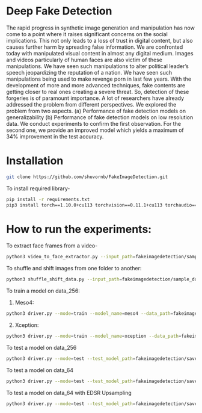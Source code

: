 # Deep Fake Detection
The rapid progress in synthetic image generation and manipulation has now come to a point where it raises significant concerns on the social implications. This not only leads to a loss of trust in digital content, but also causes further harm by spreading false information. We are confronted today with manipulated visual content in almost any digital medium. Images and videos particularly of human faces are also victim of these manipulations. We have seen such manipulations to alter political leader’s speech jeopardizing the reputation of a nation. We have seen such manipulations being used to make revenge porn in last few years. With the development of more and more advanced techniques, fake contents are getting closer to real ones creating a severe threat. So, detection of these forgeries is of paramount importance. A lot of researchers have already addressed the problem from different perspectives. We explored the problem from two aspects. (a) Performance of fake detection models on generalizability (b) Performance of fake detection models on low resolution data. We conduct experiments to confirm the first observation. For the second one, we provide an improved model which yields a maximum of 34\% improvement in the test accuracy.

# Installation
```bash
git clone https://github.com/shuvornb/FakeImageDetection.git
```
To install required library-
```bash
pip install -r requirements.txt
pip3 install torch==1.10.0+cu113 torchvision==0.11.1+cu113 torchaudio==0.10.0+cu113 -f https://download.pytorch.org/whl/cu113/torch_stable.html
```

# How to run the experiments:

To extract face frames from a video-
```bash
python3 video_to_face_extractor.py --input_path=fakeimagedetection/sample_data/sample_video/from --output_path=fakeimagedetection/sample_data/sample_video/to/ --image_shape=64
```
To shuffle and shift images from one folder to another:
```bash
python3 shuffle_shift_data.py --input_path=fakeimagedetection/sample_data/sample_shift/from/ --output_path=fakeimagedetection/sample_data/sample_shift/to/ --shift_amount=3
```
To train a model on data_256:
1) Meso4: 
```bash
python3 driver.py --mode=train --model_name=meso4 --data_path=fakeimagedetection/sample_data/data_256/df
```
2) Xception:
```bash
python3 driver.py --mode=train --model_name=xception --data_path=fakeimagedetection/sample_data/data_256/df
```
To test a model on data_256
```bash
python3 driver.py --mode=test --test_model_path=fakeimagedetection/saved_models/meso4_df_tr_ts_Tue_Nov_30_15_51_21_2021/ --data_path=fakeimagedetection/sample_data/data_256/df
```

To test a model on data_64
```bash
python3 driver.py --mode=test --test_model_path=fakeimagedetection/saved_models/meso4_df_tr_ts_Tue_Nov_30_15_51_21_2021/ --data_path=fakeimagedetection/sample_data/data_64/df
```
To test a model on data_64 with EDSR Upsampling
```bash
python3 driver.py --mode=test --test_model_path=fakeimagedetection/saved_models/meso4_df_tr_ts_Tue_Nov_30_15_51_21_2021/ --data_path=fakeimagedetection/sample_data/data_64/df --upsample=True
```
